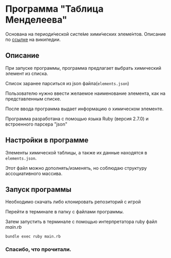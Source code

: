 # Программа "Таблица Менделеева"
Основана на периоди́ческой систе́ме хими́ческих элеме́нтов.  Описание по [ссылке](https://ru.wikipedia.org/wiki/Периодическая_система_химических_элементов) на википедии.
## Описание
При запуске программы, программа предлагает выбрать химический элемент из списка.

Список заранее парситься из json файла(`elements.json`)

Пользователю нужно ввести желаемое наименование элемента, как на представленным списке.

После ввода программа выдает информацию о химическом элементе.

Программа разработана с помощью языка Ruby (версия 2.7.0) и встроенного парсера "json"


## Настройки в программе
Элементы химической таблицы, а также их данные находятся в `elements.json`. 

Этот файл можно дополнять/изменять, но соблюдаю структуру ассоциативного массива.

## Запуск программы
Необходимо скачать либо клонировать репозиторий с игрой

Перейти в терминале в папку с файлами программы.

Затем запустить в терминале с помощью интерпретатора ruby файл <em>main.rb</em>
```
bundle exec ruby main.rb
```
### Спасибо, что прочитали.
